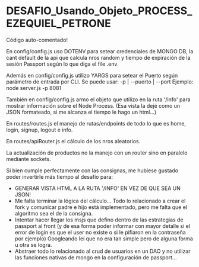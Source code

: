 # DESAFIO_Usando_Objeto_PROCESS_EZEQUIEL_PETRONE

Código auto-comentado!

En config/config.js uso DOTENV para setear credenciales de MONGO DB, la cant default de la api que calcula nros random y tiempo de expiración de la sesión Passport según lo que diga el file .env

Además en config/config.js utilizo YARGS para setear el Puerto según parámetro de entrada por CLI.
Se puede usar: -p | --puerto | --port
Ejemplo: node server.js -p 8081

También en config/config.js armo el objeto que utilizo en la ruta '/info' para mostrar información sobre el Node Process. (Esa vista la dejé como un JSON formateado, si me alcanza el tiempo le hago un html...)

En routes/routes.js el manejo de rutas/endpoints de todo lo que es home, login, signup, logout e info.

En routes/apiRouter.js el cálculo de los nros aleatorios.

La actualización de productos no la manejo con un router sino en paralelo mediante sockets.



Si bien cumple perfectamente con las consignas, me hubiese gustado poder invertirle más tiempo al desafío para:
- GENERAR VISTA HTML A LA RUTA '/INFO' EN VEZ DE QUE SEA UN JSON!
- Me falta terminar la lógica del cálculo... Todo lo relacionado a crear el fork y comunicar padre e hijo está implementado, pero me falta que el algoritmo sea el de la consigna.
- Intentar hacer llegar los msjs que defino dentro de las estrategias de passport al front (y de esa forma poder informar con mayor detalle si el error de login es que el user no existe o si le pifiaron en la contraseña por ejemplo) Googleando leí que no era tan simple pero de alguna forma u otra se logra.
- Abstraer todo lo relacionado al crud de usuarios en un DAO y no utilizar las funciones nativas de mongo en la configuración de passport...